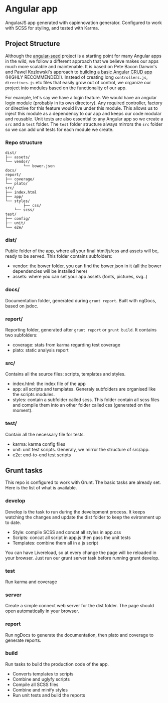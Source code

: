 # Angular app

AngularJS app generated with capinnovation generator. Configured to work with SCSS for styling, and tested with Karma.

## Project Structure
Although the [angular-seed](https://github.com/angular/angular-seed) project is a starting point for many Angular apps in the wild, we follow a different approach that we believe makes our apps much more scalable and maintenable. It is based on Pete Bacon Darwin's and Pawel Kozlowski's approach to [building a basic Angular CRUD app](https://github.com/angular-app/angular-app) (HIGHLY RECOMMENDED!). Instead of creating long `controllers.js`, `directives.js` etc files that easily grow out of control, we organize our project into modules based on the functionality of our app.

For example, let's say we have a login feature. We would have an angular login module (probably in its own directory). Any required controller, factory or directive for this feature would live under this module. This allows us to inject this module as a dependency to our app and keeps our code modular and reusable. 
Unit tests are also essential to any Angular app so we create a `src` and a `test` folder. The `test` folder structure always mirrors the `src` folder so we can add unit tests for each module we create.

### Repo structure

```
dist/
├── assets/
└── vendor/
		└── bower.json
docs/
report/
├── coverage/
└── plato/
src/
├── index.html
├── app/
└── styles/
 		├── css/
    └── scss/
test/
├── config/
├── unit/
└── e2e/
```

### dist/
Public folder of the app, where all your final html/js/css and assets will be, ready to be served. This folder contains subfolders:

 - vendor: the bower folder, you can find the bower.json in it (all the bower dependencies will be installed here)
 - assets: where you can set your app assets (fonts, pictures, svg..)

### docs/
Documentation folder, generated during `grunt report`. Built with ngDocs, based on jsdoc.

### report/
Reporting folder, generated after `grunt report` or `grunt build`. It contains two subfolders:

 - coverage: stats from karma regarding test coverage
 - plato: static analysis report

### src/
Contains all the source files: scripts, templates and styles.

 - index.html: the index file of the app
 - app: all scripts and templates. Generaly subfolders are organised like the scripts modules.
 - styles: contain a subfolder called scss. This folder contain all scss files and compile them into an other folder called css (generated on the moment).

### test/
Contain all the necessary file for tests.

 - karma: karma config files
 - unit: unit test scripts. Generaly, we mirror the structure of src/app.
 - e2e: end-to-end test scripts


## Grunt tasks

This repo is configured to work with Grunt. The basic tasks are already set. Here is the list of what is available.

### develop
Develop is the task to run during the development process. It keeps watching the changes and update the dist folder to keep the evironment up to date. 

 - Style: compile SCSS and concat all styles in app.css
 - Scripts: concat all script in app.js then pass the unit tests
 - Templates: combine them all in a js script

You can have Livereload, so at every change the page will be reloaded in your browser. Just run our grunt server task before running grunt develop.

### test
Run karma and coverage

### server
Create a simple connect web server for the dist folder. The page should open automatically in your browser.

### report
Run ngDocs to generate the documentation, then plato and coverage to generate reports.

### build
Run tasks to build the production code of the app. 

 - Converts templates to scripts
 - Combine and uglyfy scripts
 - Compile all SCSS files
 - Combine and minify styles
 - Run unit tests and build the reports